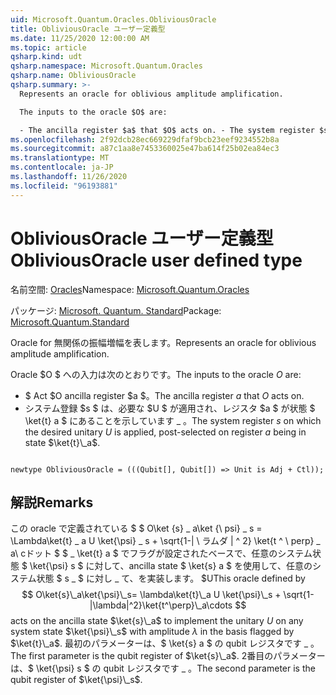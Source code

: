 ```yaml
---
uid: Microsoft.Quantum.Oracles.ObliviousOracle
title: ObliviousOracle ユーザー定義型
ms.date: 11/25/2020 12:00:00 AM
ms.topic: article
qsharp.kind: udt
qsharp.namespace: Microsoft.Quantum.Oracles
qsharp.name: ObliviousOracle
qsharp.summary: >-
  Represents an oracle for oblivious amplitude amplification.

  The inputs to the oracle $O$ are:

  - The ancilla register $a$ that $O$ acts on. - The system register $s$ on which the desired unitary $U$ is applied, post-selected on register $a$ being in state $\ket{t}\_a$.
ms.openlocfilehash: 2f92dcb28ec669229dfaf9bcb23eef9234552b8a
ms.sourcegitcommit: a87c1aa8e7453360025e47ba614f25b02ea84ec3
ms.translationtype: MT
ms.contentlocale: ja-JP
ms.lasthandoff: 11/26/2020
ms.locfileid: "96193881"
---
```

# <a name="obliviousoracle-user-defined-type"></a><span data-ttu-id="ebb2a-102">ObliviousOracle ユーザー定義型</span><span class="sxs-lookup"><span data-stu-id="ebb2a-102">ObliviousOracle user defined type</span></span>

<span data-ttu-id="ebb2a-103">名前空間: [Oracles](xref:Microsoft.Quantum.Oracles)</span><span class="sxs-lookup"><span data-stu-id="ebb2a-103">Namespace: [Microsoft.Quantum.Oracles](xref:Microsoft.Quantum.Oracles)</span></span>

<span data-ttu-id="ebb2a-104">パッケージ: [Microsoft. Quantum. Standard](https://nuget.org/packages/Microsoft.Quantum.Standard)</span><span class="sxs-lookup"><span data-stu-id="ebb2a-104">Package: [Microsoft.Quantum.Standard](https://nuget.org/packages/Microsoft.Quantum.Standard)</span></span>


<span data-ttu-id="ebb2a-105">Oracle for 無関係の振幅増幅を表します。</span><span class="sxs-lookup"><span data-stu-id="ebb2a-105">Represents an oracle for oblivious amplitude amplification.</span></span>

<span data-ttu-id="ebb2a-106">Oracle $O $ への入力は次のとおりです。</span><span class="sxs-lookup"><span data-stu-id="ebb2a-106">The inputs to the oracle $O$ are:</span></span>

- <span data-ttu-id="ebb2a-107">$ Act $O ancilla register $a $。</span><span class="sxs-lookup"><span data-stu-id="ebb2a-107">The ancilla register $a$ that $O$ acts on.</span></span>
- <span data-ttu-id="ebb2a-108">システム登録 $s $ は、必要な $U $ が適用され、レジスタ $a $ が状態 $ \ket{t} a $ にあることを示しています \_ 。</span><span class="sxs-lookup"><span data-stu-id="ebb2a-108">The system register $s$ on which the desired unitary $U$ is applied, post-selected on register $a$ being in state $\ket{t}\_a$.</span></span>

```qsharp

newtype ObliviousOracle = (((Qubit[], Qubit[]) => Unit is Adj + Ctl));
```



## <a name="remarks"></a><span data-ttu-id="ebb2a-109">解説</span><span class="sxs-lookup"><span data-stu-id="ebb2a-109">Remarks</span></span>

<span data-ttu-id="ebb2a-110">この oracle で定義されている $ $ O\ket {s} \_ a\ket {\ psi} \_ s = \Lambda\ket{t} \_ a U \ket{\psi} \_ s + \sqrt{1-| \ ラムダ | ^ 2} \ket{t ^ \ perp} \_ a\ cドット $ $ \_ \ket{t} a $ でフラグが設定されたベースで、任意のシステム状態 $ \ket{\psi} s $ に対して、ancilla state $ \ket{s} a $ を使用して、任意のシステム状態 $ s \_ $ に対し \_ て、を実装します。 $U</span><span class="sxs-lookup"><span data-stu-id="ebb2a-110">This oracle defined by $$ O\ket{s}\_a\ket{\psi}\_s= \lambda\ket{t}\_a U \ket{\psi}\_s + \sqrt{1-|\lambda|^2}\ket{t^\perp}\_a\cdots $$ acts on the ancilla state $\ket{s}\_a$ to implement the unitary $U$ on any system state $\ket{\psi}\_s$ with amplitude $\lambda$ in the basis flagged by $\ket{t}\_a$.</span></span>
<span data-ttu-id="ebb2a-111">最初のパラメーターは、$ \ket{s} a $ の qubit レジスタです \_ 。</span><span class="sxs-lookup"><span data-stu-id="ebb2a-111">The first parameter is the qubit register of $\ket{s}\_a$.</span></span> <span data-ttu-id="ebb2a-112">2番目のパラメーターは、$ \ket{\psi} s $ の qubit レジスタです \_ 。</span><span class="sxs-lookup"><span data-stu-id="ebb2a-112">The second parameter is the qubit register of $\ket{\psi}\_s$.</span></span>